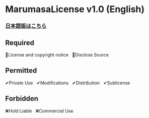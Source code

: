 # MarumasaLicense v1.0 (English)
### [日本語版はこちら](https://github.com/malken21/MarumasaLicenses/blob/main/MarumasaLicense_v1.0/LICENSE-ja.md)
## Required
📄License and copyright notice&nbsp;&nbsp;&nbsp;📄Disclose Source
<br>
## Permitted
✔Private Use&nbsp;&nbsp;&nbsp;✔Modifications&nbsp;&nbsp;&nbsp;✔Distribution&nbsp;&nbsp;&nbsp;✔Sublicense
<br>
## Forbidden
❌Hold Liable&nbsp;&nbsp;&nbsp;❌Commercial Use
